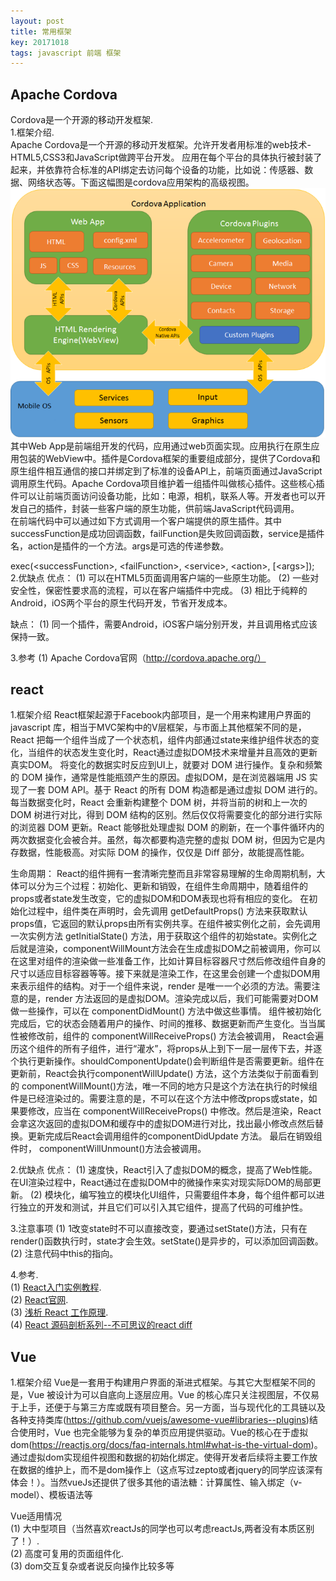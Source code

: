```yaml
---
layout: post
title: 常用框架
key: 20171018
tags: javascript 前端 框架
---
```

## Apache Cordova
   Cordova是一个开源的移动开发框架.  
   1.框架介绍.  
    Apache Cordova是一个开源的移动开发框架。允许开发者用标准的web技术-HTML5,CSS3和JavaScript做跨平台开发。 应用在每个平台的具体执行被封装了起来，并依靠符合标准的API绑定去访问每个设备的功能，比如说：传感器、数据、网络状态等。下面这幅图是cordova应用架构的高级视图。
![img](/statics/images/2017-10-18/1.png)   
   其中Web App是前端组开发的代码，应用通过web页面实现。应用执行在原生应用包装的WebView中。插件是Cordova框架的重要组成部分，提供了Cordova和原生组件相互通信的接口并绑定到了标准的设备API上，前端页面通过JavaScript调用原生代码。Apache Cordova项目维护着一组插件叫做核心插件。这些核心插件可以让前端页面访问设备功能，比如：电源，相机，联系人等。开发者也可以开发自己的插件，封装一些客户端的原生功能，供前端JavaScript代码调用。   
    在前端代码中可以通过如下方式调用一个客户端提供的原生插件。其中successFunction是成功回调函数，failFunction是失败回调函数，service是插件名，action是插件的一个方法。args是可选的传递参数。

exec(\<successFunction>, \<failFunction>, \<service>, \<action>, [\<args>]);   
2.优缺点
优点：
(1)	可以在HTML5页面调用客户端的一些原生功能。
(2)	一些对安全性，保密性要求高的流程，可以在客户端插件中完成。
(3)	相比于纯粹的Android，iOS两个平台的原生代码开发，节省开发成本。

缺点：
(1)	同一个插件，需要Android，iOS客户端分别开发，并且调用格式应该保持一致。


3.参考
(1)	Apache Cordova官网（http://cordova.apache.org/）

## react    
1.框架介绍
React框架起源于Facebook内部项目，是一个用来构建用户界面的 javascript 库，相当于MVC架构中的V层框架，与市面上其他框架不同的是，React 把每一个组件当成了一个状态机，组件内部通过state来维护组件状态的变化，当组件的状态发生变化时，React通过虚拟DOM技术来增量并且高效的更新真实DOM。
将变化的数据实时反应到UI上，就要对 DOM 进行操作。复杂和频繁的 DOM 操作，通常是性能瓶颈产生的原因。虚拟DOM，是在浏览器端用 JS 实现了一套 DOM API。基于 React 的所有 DOM 构造都是通过虚拟 DOM 进行的。每当数据变化时，React 会重新构建整个 DOM 树，并将当前的树和上一次的 DOM 树进行对比，得到 DOM 结构的区别。然后仅仅将需要变化的部分进行实际的浏览器 DOM 更新。React 能够批处理虚拟 DOM 的刷新，在一个事件循环内的两次数据变化会被合并。虽然，每次都要构造完整的虚拟 DOM 树，但因为它是内存数据，性能极高。对实际 DOM 的操作，仅仅是 Diff 部分，故能提高性能。

生命周期：
React的组件拥有一套清晰完整而且非常容易理解的生命周期机制，大体可以分为三个过程：初始化、更新和销毁，在组件生命周期中，随着组件的props或者state发生改变，它的虚拟DOM和DOM表现也将有相应的变化。
在初始化过程中，组件类在声明时，会先调用 getDefaultProps() 方法来获取默认props值，它返回的默认props由所有实例共享。在组件被实例化之前，会先调用一次实例方法 getInitialState() 方法，用于获取这个组件的初始state。实例化之后就是渲染，componentWillMount方法会在生成虚拟DOM之前被调用，你可以在这里对组件的渲染做一些准备工作，比如计算目标容器尺寸然后修改组件自身的尺寸以适应目标容器等等。接下来就是渲染工作，在这里会创建一个虚拟DOM用来表示组件的结构。对于一个组件来说，render 是唯一一个必须的方法。需要注意的是，render 方法返回的是虚拟DOM。渲染完成以后，我们可能需要对DOM做一些操作，可以在 componentDidMount() 方法中做这些事情。
组件被初始化完成后，它的状态会随着用户的操作、时间的推移、数据更新而产生变化。当当属性被修改前，组件的 componentWillReceiveProps() 方法会被调用， React会遍历这个组件的所有子组件，进行“灌水”，将props从上到下一层一层传下去，并逐个执行更新操作。shouldComponentUpdate()会判断组件是否需要更新。组件在更新前，React会执行componentWillUpdate() 方法，这个方法类似于前面看到的 componentWillMount()方法，唯一不同的地方只是这个方法在执行的时候组件是已经渲染过的。需要注意的是，不可以在这个方法中修改props或state，如果要修改，应当在 componentWillReceiveProps() 中修改。然后是渲染，React会拿这次返回的虚拟DOM和缓存中的虚拟DOM进行对比，找出最小修改点然后替换。更新完成后React会调用组件的componentDidUpdate 方法。 
最后在销毁组件时， componentWillUnmount()方法会被调用。  
   
2.优缺点
优点：
(1)	速度快，React引入了虚拟DOM的概念，提高了Web性能。在UI渲染过程中，React通过在虚拟DOM中的微操作来实对现实际DOM的局部更新。
(2)	模块化，编写独立的模块化UI组件，只需要组件本身，每个组件都可以进行独立的开发和测试，并且它们可以引入其它组件，提高了代码的可维护性。

3.注意事项
(1)	1改变state时不可以直接改变，要通过setState()方法，只有在render()函数执行时，state才会生效。setState()是异步的，可以添加回调函数。
(2)	注意代码中this的指向。

4.参考.  
(1)	[React入门实例教程](http://www.ruanyifeng.com/blog/2015/03/react.html).  
(2)	[React官网](https://reactjs.org/).      
(3)	[浅析 React 工作原理](https://www.cnblogs.com/onepixel/p/5248200.html).    
(4)	[React 源码剖析系列--不可思议的react diff](https://zhuanlan.zhihu.com/purerender/20346379)
## Vue  
1.框架介绍
Vue是一套用于构建用户界面的渐进式框架。与其它大型框架不同的是，Vue 被设计为可以自底向上逐层应用。Vue 的核心库只关注视图层，不仅易于上手，还便于与第三方库或既有项目整合。另一方面，当与现代化的工具链以及各种支持类库(https://github.com/vuejs/awesome-vue#libraries--plugins)结合使用时，Vue 也完全能够为复杂的单页应用提供驱动。Vue的核心在于虚拟dom(https://reactjs.org/docs/faq-internals.html#what-is-the-virtual-dom)。通过虚拟dom实现组件视图和数据的初始化绑定。使得开发者后续将主要工作放在数据的维护上，而不是dom操作上（这点写过zepto或者jquery的同学应该深有体会！）。当然vueJs还提供了很多其他的语法糖：计算属性、输入绑定（v-model）、模板语法等

Vue适用情况  
(1)	大中型项目（当然喜欢reactJs的同学也可以考虑reactJs,两者没有本质区别了！）.  
(2)	高度可复用的页面组件化.    
(3)	dom交互复杂或者说反向操作比较多等
